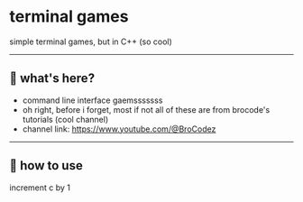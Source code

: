# terminal games

simple terminal games, but in C++ (so cool)

---

## 🤔 what's here?

- command line interface gaemsssssss
- oh right, before i forget, most if not all of these are from brocode's tutorials (cool channel)  
- channel link: <https://www.youtube.com/@BroCodez>

---

## 🚀 how to use

increment c by 1

